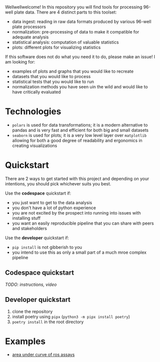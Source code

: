 Wellwellwelcome! In this repository you will find tools for processing 96-well plate data. 
There are 4 distinct parts to this toolset:

- data ingest: reading in raw data formats produced by various 96-well plate processors
- normalization: pre-processing of data to make it compatible for adequate analysis
- statistical analysis: computation of valuable statistics
- plots: different plots for visualizing statistics

If this software does not do what you need it to do, please make an issue!
I am looking for:
- examples of plots and graphs that you would like to recreate
- datasets that you would like to process
- statistical tests that you would like to run
- normalization methods you have seen uin the wild and would like to have critically evaluated

# Technologies
- `polars` is used for data transformations; it is a modern alternative to pandas and is very fast and efficient for both big and small datasets
- `seaborn` is used for plots; it is a very low level layer over `matplotlib` allowing for both a good degree of readability and ergonomics in creating visualizations

# Quickstart

There are 2 ways to get started with this project and depending on your intentions, you should pick whichever suits you best.

Use the **codespace** quickstart if:
* you just want to get to the data analysis
* you don't have a lot of python experience
* you are not excited by the prospect into running into issues with installing stuff
* you want an easily reproducible pipeline that you can share with peers and stakeholders

Use the **developer** quickstart if:
* `pip install` is not gibberish to you
* you intend to use this as only a small part of a much mroe complex pipeline

## Codespace quickstart
*TODO: instructions, video*

## Developer quickstart
1. clone the repository
2. install poetry using `pipx` (`python3 -m pipx install poetry`)
3. `poetry install` in the root directory

# Examples

* [area under curve of ros assays](https://github.com/UtrechtUniversity/uu-plants-cowper-ros-assays)
